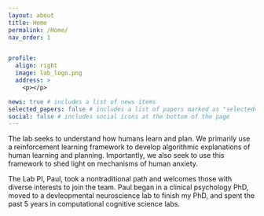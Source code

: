 ```yaml
---
layout: about
title: Home
permalink: /Home/
nav_order: 1


profile:
  align: right
  image: lab_logo.png
  address: >
    <p></p>

news: true # includes a list of news items
selected_papers: false # includes a list of papers marked as "selected={true}"
social: false # includes social icons at the bottom of the page
---
```


<p>
The lab seeks to understand how humans learn and plan. We primarily use a reinforcement learning framework to develop algorithmic explanations of human learning and planning. Importantly, we also seek to use this framework to shed light on mechanisms of human anxiety.

The Lab PI, Paul, took a nontraditional path and welcomes those with diverse interests to join the team. Paul began in a clinical psychology PhD, moved to a devleopmental neuroscience lab to finish my PhD, and spent the past 5 years in computational cognitive science labs.

</p>
